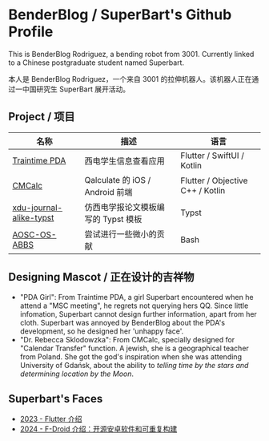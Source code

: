 # BenderBlog / SuperBart's Github Profile

This is BenderBlog Rodriguez, a bending robot from 3001. Currently linked to a Chinese postgraduate student named Superbart.

本人是 BenderBlog Rodriguez，一个来自 3001 的拉伸机器人。该机器人正在通过一中国研究生 SuperBart 展开活动。

## Project / 项目

| 名称 | 描述 | 语言 |
| -------- | -------- | -------|
| [Traintime PDA](https://github.com/BenderBlog/traintime_pda) | 西电学生信息查看应用 | Flutter / SwiftUI / Kotlin |
| [CMCalc](https://github.com/BenderBlog/cmcalc) | Qalculate 的 iOS / Android 前端 | Flutter / Objective C++ / Kotlin |
| [xdu-journal-alike-typst](https://github.com/BenderBlog/xdu-journal-alike-typst) | 仿西电学报论文模板编写的 Typst 模板 | Typst |
| [AOSC-OS-ABBS](https://github.com/AOSC-Dev/aosc-os-abbs/commits/stable/?author=BenderBlog) | 尝试进行一些微小的贡献 | Bash |

## Designing Mascot / 正在设计的吉祥物

- "PDA Girl": From Traintime PDA, a girl Superbart encountered when he attend a "MSC meeting", he regrets not querying hers QQ. Since little infomation, Superbart cannot design further information, apart from her cloth. Superbart was annoyed by BenderBlog about the PDA's development, so he designed her 'unhappy face'.
- "Dr. Rebecca Sklodowzka": From CMCalc, specially designed for "Calendar Transfer" function. A jewish, she is a geographical teacher from Poland. She got the god's inspiration when she was attending University of Gdańsk, about the ability to *telling time by the stars and determining location by the Moon*.

## Superbart's Faces

- [2023 - Flutter 介绍](https://www.bilibili.com/video/BV1hu4y1r7F2)
- [2024 - F-Droid 介绍：开源安卓软件和可重复构建](https://www.bilibili.com/video/BV1SDkVYeEda)
